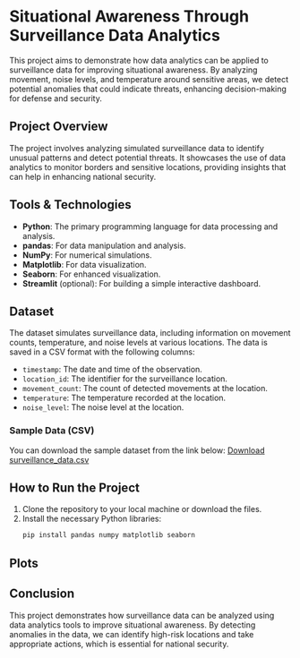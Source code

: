 # Situational Awareness Through Surveillance Data Analytics

This project aims to demonstrate how data analytics can be applied to surveillance data for improving situational awareness. By analyzing movement, noise levels, and temperature around sensitive areas, we detect potential anomalies that could indicate threats, enhancing decision-making for defense and security.

## Project Overview

The project involves analyzing simulated surveillance data to identify unusual patterns and detect potential threats. It showcases the use of data analytics to monitor borders and sensitive locations, providing insights that can help in enhancing national security.

## Tools & Technologies

- **Python**: The primary programming language for data processing and analysis.
- **pandas**: For data manipulation and analysis.
- **NumPy**: For numerical simulations.
- **Matplotlib**: For data visualization.
- **Seaborn**: For enhanced visualization.
- **Streamlit** (optional): For building a simple interactive dashboard.

## Dataset

The dataset simulates surveillance data, including information on movement counts, temperature, and noise levels at various locations. The data is saved in a CSV format with the following columns:

- `timestamp`: The date and time of the observation.
- `location_id`: The identifier for the surveillance location.
- `movement_count`: The count of detected movements at the location.
- `temperature`: The temperature recorded at the location.
- `noise_level`: The noise level at the location.

### Sample Data (CSV)
You can download the sample dataset from the link below:
[Download surveillance_data.csv]([sandbox:/mnt/data/surveillance_data.csv](https://github.com/saiganesh0084/Situational-Awareness-Through-Surveillance-Data-Analytics/blob/main/surveillance_data.csv))

## How to Run the Project

1. Clone the repository to your local machine or download the files.
2. Install the necessary Python libraries:
   ```bash
   pip install pandas numpy matplotlib seaborn
## Plots

## Conclusion
This project demonstrates how surveillance data can be analyzed using data analytics tools to improve situational awareness. By detecting anomalies in the data, we can identify high-risk locations and take appropriate actions, which is essential for national security.
